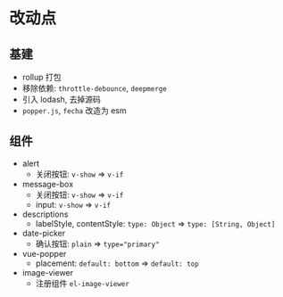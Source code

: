 # 改动点

## 基建

-   rollup 打包
-   移除依赖: `throttle-debounce`, `deepmerge`
-   引入 lodash, 去掉源码
-   `popper.js`, `fecha` 改造为 esm

## 组件

-   alert
    -   关闭按钮: `v-show` => `v-if`
-   message-box
    -   关闭按钮: `v-show` => `v-if`
    -   input: `v-show` => `v-if`
-   descriptions
    -   labelStyle, contentStyle: `type: Object` => `type: [String, Object]`
-   date-picker
    -   确认按钮: `plain` => `type="primary"`
-   vue-popper
    -   placement: `default: bottom` => `default: top`
-   image-viewer
    -   注册组件 `el-image-viewer`
